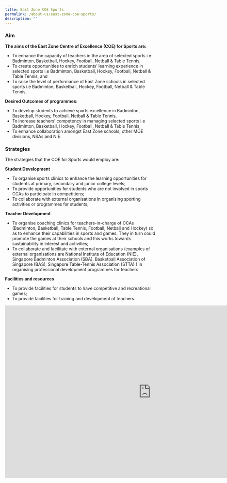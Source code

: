 ```yaml
---
title: East Zone COE Sports
permalink: /about-us/east-zone-coe-sports/
description: ""
---
```

### Aim
**The aims of the East Zone Centre of Excellence (COE) for Sports are:**

* To enhance the capacity of teachers in the area of selected sports i.e Badminton, Basketball, Hockey, Football, Netball &amp; Table Tennis, 
* To create opportunities to enrich students’ learning experience in selected sports i.e Badminton, Basketball, Hockey, Football, Netball &amp; Table Tennis, and
* To raise the level of performance of East Zone schools in selected sports i.e Badminton, Basketball, Hockey, Football, Netball &amp; Table Tennis.

**Desired Outcomes of programmes:**
* To develop students to achieve sports excellence in Badminton, Basketball, Hockey, Football, Netball &amp; Table Tennis, 
* To increase teachers’ competency in managing selected sports i.e Badminton, Basketball, Hockey, Football, Netball &amp; Table Tennis, 
* To enhance collaboration amongst East Zone schools, other MOE divisions, NSAs and NIE. 

### Strategies
The strategies that the COE for Sports would employ are:

**Student Development**
* To organise sports clinics to enhance the learning opportunities for students at primary, secondary and junior college levels; 
* To provide opportunities for students who are not involved in sports CCAs to participate in competitions; 
* To collaborate with external organisations in organising sporting activities or programmes for students; 

**Teacher Development**        
* To organise coaching clinics for teachers-in-charge of CCAs (Badminton, Basketball, Table Tennis, Football, Netball and Hockey) so as to enhance their capabilities in sports and games. They in turn could promote the games at their schools and this works towards sustainability in interest and activities; 
* To collaborate and facilitate with external organisations (examples of external organisations are National Institute of Education (NIE), Singapore Badminton Association (SBA), Basketball Association of Singapore (BAS), Singapore Table-Tennis Association (STTA) ) in organising professional development programmes for teachers. 

**Facilities and resources**
* To provide facilities for students to have competitive and recreational games; 
* To provide facilities for training and development of teachers.

<iframe allowfullscreen="true" height="569" width="960" frameborder="0" src="https://docs.google.com/presentation/d/e/2PACX-1vS4O2cxMOFz6v4_gLGRdpidQhTxwJjl5jlNVAFqUUrV9ya2CUQHWhlO3TbnH4ocb4gKlFMJ5YZkKWrR/embed?start=false&amp;loop=false&amp;delayms=3000"></iframe>